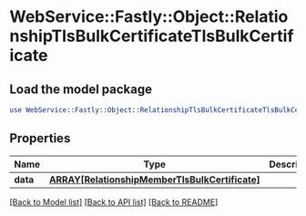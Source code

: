# WebService::Fastly::Object::RelationshipTlsBulkCertificateTlsBulkCertificate

## Load the model package
```perl
use WebService::Fastly::Object::RelationshipTlsBulkCertificateTlsBulkCertificate;
```

## Properties
Name | Type | Description | Notes
------------ | ------------- | ------------- | -------------
**data** | [**ARRAY[RelationshipMemberTlsBulkCertificate]**](RelationshipMemberTlsBulkCertificate.md) |  | [optional] 

[[Back to Model list]](../README.md#documentation-for-models) [[Back to API list]](../README.md#documentation-for-api-endpoints) [[Back to README]](../README.md)


